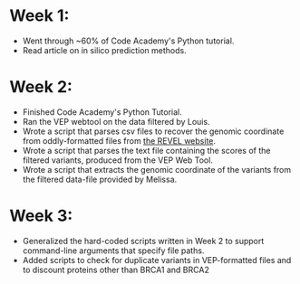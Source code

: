 # Week 1:
  * Went through ~60% of Code Academy's Python tutorial.
  * Read article on in silico prediction methods.

# Week 2:
  * Finished Code Academy's Python Tutorial.
  * Ran the VEP webtool on the data filtered by Louis.
  * Wrote a script that parses csv files to recover the genomic coordinate from oddly-formatted files from [the REVEL website](https://sites.google.com/site/revelgenomics/downloads).
  * Wrote a script that parses the text file containing the scores of the filtered variants, produced from the VEP Web Tool.
  * Wrote a script that extracts the genomic coordinate of the variants from the filtered data-file provided by Melissa.

# Week 3:
  * Generalized the hard-coded scripts written in Week 2 to support command-line arguments that specify file paths.
  * Added scripts to check for duplicate variants in VEP-formatted files and to discount proteins other than BRCA1 and BRCA2
